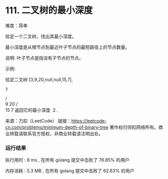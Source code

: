 # 111. 二叉树的最小深度

难度：简单



给定一个二叉树，找出其最小深度。

最小深度是从根节点到最近叶子节点的最短路径上的节点数量。

说明: 叶子节点是指没有子节点的节点。

示例:

给定二叉树 [3,9,20,null,null,15,7],

    3
   / \
  9  20
    /  \
   15   7
返回它的最小深度  2.



来源：力扣（LeetCode）
链接：https://leetcode-cn.com/problems/minimum-depth-of-binary-tree
著作权归领扣网络所有。商业转载请联系官方授权，非商业转载请注明出处。


### 运行结果

执行用时 : 8 ms , 在所有 golang 提交中击败了 76.85% 的用户 

内存消耗 : 5.3 MB , 在所有 golang 提交中击败了 62.63% 的用户